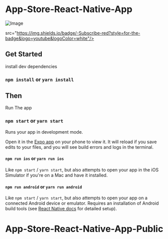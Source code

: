 # App-Store-React-Native-App

![Image](https://cdn.dribbble.com/userupload/5614167/file/original-ffb1248e901ee525e6bb208d172a967b.png?compress=1&resize=2048x1536)

src="https://img.shields.io/badge/-Subscribe-red?style=for-the-badge&logo=youtube&logoColor=white"/></a>
   
    
  </p>
  

## Get Started

install dev dependencies

### `npm install` or `yarn install`

## Then

Run The app

### `npm start` or `yarn start`

Runs your app in development mode.

Open it in the [Expo app](https://expo.io) on your phone to view it. It will reload if you save edits to your files, and you will see build errors and logs in the terminal.

#### `npm run ios` or `yarn run ios`

Like `npm start` / `yarn start`, but also attempts to open your app in the iOS Simulator if you're on a Mac and have it installed.

#### `npm run android` or `yarn run android`

Like `npm start` / `yarn start`, but also attempts to open your app on a connected Android device or emulator. Requires an installation of Android build tools (see [React Native docs](https://facebook.github.io/react-native/docs/getting-started.html) for detailed setup).








# App-Store-React-Native-App-Public
